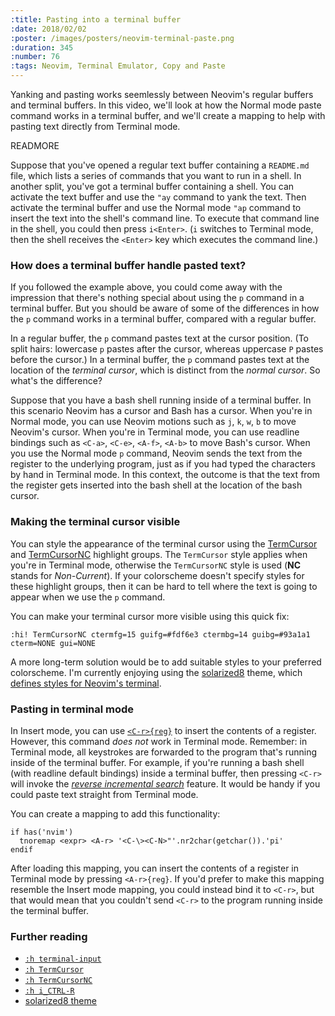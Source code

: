 ```yaml
---
:title: Pasting into a terminal buffer
:date: 2018/02/02
:poster: /images/posters/neovim-terminal-paste.png
:duration: 345
:number: 76
:tags: Neovim, Terminal Emulator, Copy and Paste
---
```


Yanking and pasting works seemlessly between Neovim's regular buffers and terminal buffers.
In this video, we'll look at how the Normal mode paste command works in a terminal buffer, and we'll create a mapping to help with pasting text directly from Terminal mode.

READMORE

Suppose that you've opened a regular text buffer containing a `README.md` file, which lists a series of commands that you want to run in a shell.
In another split, you've got a terminal buffer containing a shell.
You can activate the text buffer and use the `"ay` command to yank the text.
Then activate the terminal buffer and use the Normal mode `"ap` command to insert the text into the shell's command line.
To execute that command line in the shell, you could then press `i<Enter>`.
(`i` switches to Terminal mode, then the shell receives the `<Enter>` key which executes the command line.)

### How does a terminal buffer handle pasted text?

If you followed the example above, you could come away with the impression that there's nothing special about using the `p` command in a terminal buffer.
But you should be aware of some of the differences in how the `p` command works in a terminal buffer, compared with a regular buffer.

In a regular buffer, the `p` command pastes text at the cursor position.
(To split hairs: lowercase `p` pastes after the cursor, whereas uppercase `P` pastes before the cursor.)
In a terminal buffer, the `p` command pastes text at the location of the *terminal cursor*, which is distinct from the *normal cursor*.
So what's the difference?

Suppose that you have a bash shell running inside of a terminal buffer.
In this scenario Neovim has a cursor and Bash has a cursor.
When you're in Normal mode, you can use Neovim motions such as `j`, `k`, `w`, `b` to move Neovim's cursor.
When you're in Terminal mode, you can use readline bindings such as `<C-a>`, `<C-e>`, `<A-f>`, `<A-b>` to move Bash's cursor.
When you use the Normal mode `p` command, Neovim sends the text from the register to the underlying program, just as if you had typed the characters by hand in Terminal mode.
In this context, the outcome is that the text from the register gets inserted into the bash shell at the location of the bash cursor.

### Making the terminal cursor visible

You can style the appearance of the terminal cursor using the [TermCursor][] and [TermCursorNC][] highlight groups.
The `TermCursor` style applies when you're in Terminal mode, otherwise the `TermCursorNC` style is used (**NC** stands for *Non-Current*).
If your colorscheme doesn't specify styles for these highlight groups, then it can be hard to tell where the text is going to appear when we use the `p` command.

You can make your terminal cursor more visible using this quick fix:

    :hi! TermCursorNC ctermfg=15 guifg=#fdf6e3 ctermbg=14 guibg=#93a1a1 cterm=NONE gui=NONE

A more long-term solution would be to add suitable styles to your preferred colorscheme.
I'm currently enjoying using the [solarized8][] theme, which [defines styles for Neovim's terminal][solarized8-cursors].

### Pasting in terminal mode

In Insert mode, you can use [`<C-r>{reg}`][ctrlr] to insert the contents of a register.
However, this command *does not* work in Terminal mode.
Remember: in Terminal mode, all keystrokes are forwarded to the program that's running inside of the terminal buffer.
For example, if you're running a bash shell (with readline default bindings) inside a terminal buffer, then pressing `<C-r>` will invoke the [*reverse incremental search*][reverse-search-history] feature.
It would be handy if you could paste text straight from Terminal mode.

You can create a mapping to add this functionality:

```vim
if has('nvim')
  tnoremap <expr> <A-r> '<C-\><C-N>"'.nr2char(getchar()).'pi'
endif
```

After loading this mapping, you can insert the contents of a register in Terminal mode by pressing `<A-r>{reg}`.
If you'd prefer to make this mapping resemble the Insert mode mapping, you could instead bind it to `<C-r>`, but that would mean that you couldn't send `<C-r>` to the program running inside the terminal buffer.

### Further reading

* [`:h terminal-input`][terminal-input]
* [`:h TermCursor`][TermCursor]
* [`:h TermCursorNC`][TermCursorNC]
* [`:h i_CTRL-R`][ctrlr]
* [solarized8 theme][solarized8]

[terminal-input]: https://neovim.io/doc/user/nvim_terminal_emulator.html#terminal-input
[TermCursor]: https://neovim.io/doc/user/syntax.html#hl-TermCursor
[TermCursorNC]: https://neovim.io/doc/user/syntax.html#hl-TermCursorNC
[solarized8]: https://github.com/lifepillar/vim-solarized8
[solarized8-cursors]: https://github.com/lifepillar/vim-solarized8/blob/a534e726e55ce478875ffc19e39164ffacb83f8f/colors/solarized8.vim#L377-L379
[ctrlr]: https://neovim.io/doc/user/insert.html#i_CTRL-R
[reverse-search-history]: https://www.gnu.org/software/bash/manual/html_node/Commands-For-History.html#Commands-For-History
[registers]: https://neovim.io/doc/user/change.html#registers
